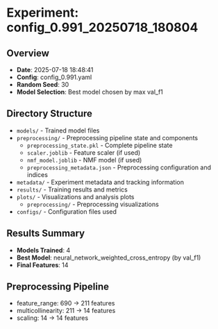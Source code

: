 # Experiment: config_0.991_20250718_180804

## Overview
- **Date**: 2025-07-18 18:48:41
- **Config**: config_0.991.yaml
- **Random Seed**: 30
- **Model Selection**: Best model chosen by max val_f1

## Directory Structure
- `models/` - Trained model files
- `preprocessing/` - Preprocessing pipeline state and components
  - `preprocessing_state.pkl` - Complete pipeline state
  - `scaler.joblib` - Feature scaler (if used)
  - `nmf_model.joblib` - NMF model (if used)
  - `preprocessing_metadata.json` - Preprocessing configuration and indices
- `metadata/` - Experiment metadata and tracking information
- `results/` - Training results and metrics
- `plots/` - Visualizations and analysis plots
  - `preprocessing/` - Preprocessing visualizations
- `configs/` - Configuration files used

## Results Summary
- **Models Trained**: 4
- **Best Model**: neural_network_weighted_cross_entropy (by val_f1)
- **Final Features**: 14

## Preprocessing Pipeline
- feature_range: 690 → 211 features
- multicollinearity: 211 → 14 features
- scaling: 14 → 14 features
